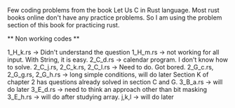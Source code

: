 Few coding problems from the book Let Us C in Rust language. Most rust books online don't have any practice problems. So I am using the problem section of this book for practicing rust.

** Non working codes **

1_H_k.rs -> Didn't understand the question
1_H_m.rs -> not working for all input. With String, it is easy.
2_C_d.rs -> calendar program. I don't know how to solve.
2_C_j.rs, 2_C_k.rs, 2_C_l.rs -> Need to do. Got bored.
2_G_c.rs, 2_G_g.rs, 2_G_h.rs -> long simple conditions, will do later
Section K of chapter 2 has questions already solved in section C and G.
3_B_a.rs -> will do later
3_E_d.rs -> need to think an approach other than bit masking
3_E_h.rs -> will do after studying array.
j,k,l -> will do later